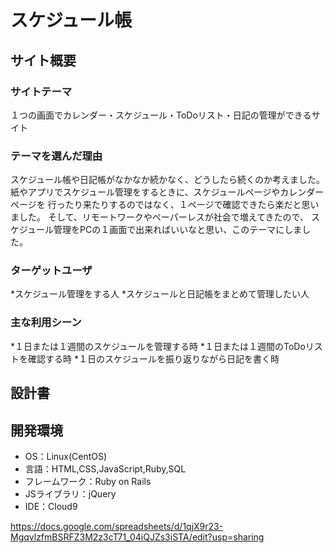 # スケジュール帳

## サイト概要
### サイトテーマ
１つの画面でカレンダー・スケジュール・ToDoリスト・日記の管理ができるサイト

### テーマを選んだ理由
スケジュール帳や日記帳がなかなか続かなく、どうしたら続くのか考えました。
紙やアプリでスケジュール管理をするときに、スケジュールページやカレンダーページを
行ったり来たりするのではなく、１ページで確認できたら楽だと思いました。
そして、リモートワークやペーパーレスが社会で増えてきたので、
スケジュール管理をPCの１画面で出来ればいいなと思い、このテーマにしました。

### ターゲットユーザ
*スケジュール管理をする人
*スケジュールと日記帳をまとめて管理したい人

### 主な利用シーン
*１日または１週間のスケジュールを管理する時
*１日または１週間のToDoリストを確認する時
*１日のスケジュールを振り返りながら日記を書く時

## 設計書

## 開発環境
- OS：Linux(CentOS)
- 言語：HTML,CSS,JavaScript,Ruby,SQL
- フレームワーク：Ruby on Rails
- JSライブラリ：jQuery
- IDE：Cloud9

https://docs.google.com/spreadsheets/d/1qjX9r23-MgqvlzfmBSRFZ3M2z3cT71_04iQJZs3iSTA/edit?usp=sharing
